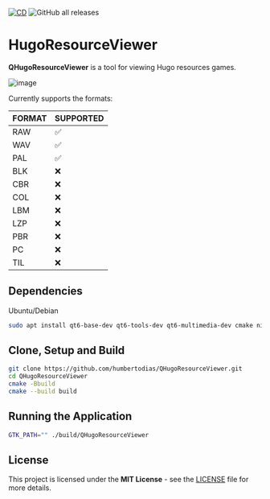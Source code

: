 [![CD](https://github.com/humbertodias/QHugoResourceViewer/actions/workflows/cd.yml/badge.svg)](https://github.com/humbertodias/QHugoResourceViewer/actions/workflows/cd.yml)
![GitHub all releases](https://img.shields.io/github/downloads/humbertodias/QHugoResourceViewer/total)


# HugoResourceViewer

**QHugoResourceViewer** is a tool for viewing Hugo resources games.

![image](https://github.com/user-attachments/assets/82119de7-8e6d-40a1-bcf9-079984ee071c)

Currently supports the formats: 

| FORMAT | SUPPORTED |
|--------|-----------|
| RAW    | ✅        |
| WAV    | ✅        |
| PAL    | ✅        |
| BLK    | ❌        |
| CBR    | ❌        |
| COL    | ❌        |
| LBM    | ❌        |
| LZP    | ❌        |
| PBR    | ❌        |
| PC     | ❌        |
| TIL    | ❌        |


## Dependencies

Ubuntu/Debian

```bash
sudo apt install qt6-base-dev qt6-tools-dev qt6-multimedia-dev cmake ninja-build
```

## Clone, Setup and Build

```bash
git clone https://github.com/humbertodias/QHugoResourceViewer.git
cd QHugoResourceViewer
cmake -Bbuild
cmake --build build
```
## Running the Application

```bash
GTK_PATH="" ./build/QHugoResourceViewer
```

## License

This project is licensed under the **MIT License** - see the [LICENSE](LICENSE) file for more details.
